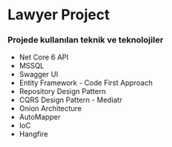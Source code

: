 # Lawyer Project
### Projede kullanılan teknik ve teknolojiler
* Net Core 6 API
*	MSSQL
*	Swagger UI
*	Entity Framework - Code First Approach
*	Repository Design Pattern
* CQRS Design Pattern - Mediatr
*	Onion Architecture
*	AutoMapper
*	IoC
* Hangfire

